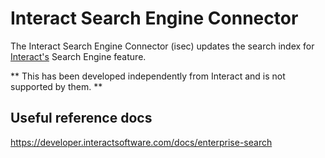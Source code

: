 # Interact Search Engine Connector

The Interact Search Engine Connector (isec) updates the search index for [Interact's](https://www.interactsoftware.com/) Search Engine feature.

** This has been developed independently from Interact and is not supported by them. **


## Useful reference docs

https://developer.interactsoftware.com/docs/enterprise-search
